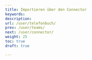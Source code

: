 ```yaml
---
title: Importieren über den Connector
keywords:
description:
url: /user/telefonbuch/
prev: /user/teams/
next: /user/connector/
weight: 25
toc: true
draft: true

---
```

